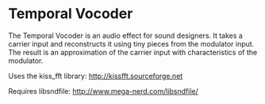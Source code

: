 Temporal Vocoder
================

The Temporal Vocoder is an audio effect for sound designers.  It takes a
carrier input and reconstructs it using tiny pieces from the modulator input.
The result is an approximation of the carrier input with characteristics of the
modulator.

Uses the kiss_fft library:
http://kissfft.sourceforge.net

Requires libsndfile:
http://www.mega-nerd.com/libsndfile/
